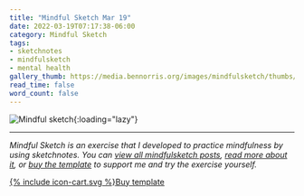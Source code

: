```yaml
---
title: "Mindful Sketch Mar 19"
date: 2022-03-19T07:17:38-06:00
category: Mindful Sketch
tags:
- sketchnotes
- mindfulsketch
- mental health
gallery_thumb: https://media.bennorris.org/images/mindfulsketch/thumbs/2022-03-19-0717-mindfulsketch.jpg
read_time: false
word_count: false
---
```


![Mindful sketch](https://media.bennorris.org/images/mindfulsketch/posts/2022-03-19-0717-mindfulsketch.jpg){:loading="lazy"}

***

*Mindful Sketch is an exercise that I developed to practice mindfulness by using sketchnotes. You can [view all mindfulsketch posts](/tags/mindfulsketch), [read more about it](/mindful-sketch-template/), or [buy the template](https://bennorris.shop/l/mindfulsketch) to support me and try the exercise yourself.*

<a href="https://bennorris.shop/l/mindfulsketch" class="btn"><span class="icon">{% include icon-cart.svg %}</span>Buy template</a>
